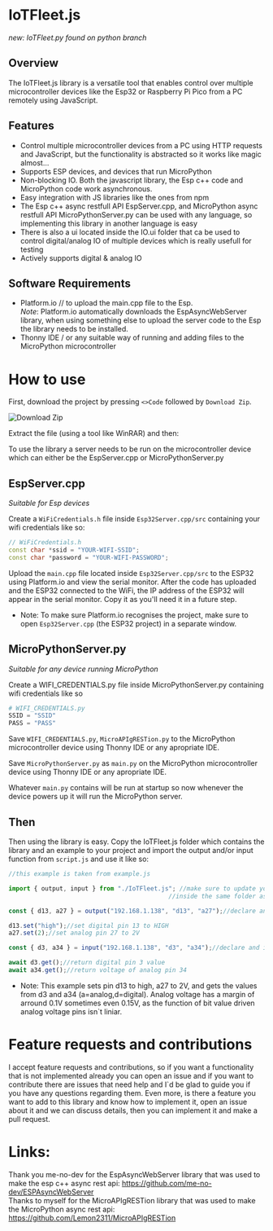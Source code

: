 # IoTFleet.js
*new: IoTFleet.py found on python branch*
## Overview
The IoTFleet.js library is a versatile tool that enables control over multiple microcontroller devices like the Esp32 or Raspberry Pi Pico from a PC remotely using JavaScript.

## Features
- Control multiple microcontroller devices from a PC using HTTP requests and JavaScript, but the functionality is abstracted so it works like magic almost...
- Supports ESP devices, and devices that run MicroPython
- Non-blocking IO. Both the javascript library, the Esp c++ code and MicroPython code work asynchronous.
- Easy integration with JS libraries like the ones from npm
- The Esp c++ async restfull API EspServer.cpp, and MicroPython async restfull API MicroPythonServer.py can be used with any language, so implementing this library in another language is easy
- There is also a ui located inside the IO.ui folder that ca be used to control digital/analog IO of multiple devices which is really usefull for testing
- Actively supports digital & analog IO

## Software Requirements
* Platform.io // to upload the main.cpp file to the Esp. <br> *Note*: Platform.io automatically downloads the EspAsyncWebServer library, when using something else to upload the server code to the Esp the library needs to be installed.
* Thonny IDE / or any suitable way of running and adding files to the MicroPython microcontroller

# How to use
First, download the project by pressing `<>Code` followed by `Download Zip`.

![Download Zip](https://github.com/Lemon2311/IoTFleet.js/assets/63803133/b0d0e1da-d7d6-4f7c-a26b-e707ec1ee5ee)

Extract the file (using a tool like WinRAR) and then:

To use the library a server needs to be run on the microcontroller device which can either be the EspServer.cpp or MicroPythonServer.py

## EspServer.cpp
*Suitable for Esp devices*

Create a `WiFiCredentials.h` file inside `Esp32Server.cpp/src` containing your wifi credentials like so:

```cpp
// WiFiCredentials.h
const char *ssid = "YOUR-WIFI-SSID";
const char *password = "YOUR-WIFI-PASSWORD";
```

Upload the `main.cpp` file located inside `Esp32Server.cpp/src` to the ESP32 using Platform.io and view the serial monitor. After the code has uploaded and the ESP32 connected to the WiFi, the IP address of the ESP32 will appear in the serial monitor. Copy it as you'll need it in a future step.

* Note: To make sure Platform.io recognises the project, make sure to open `Esp32Server.cpp` (the ESP32 project) in a separate window.

## MicroPythonServer.py
*Suitable for any device running MicroPython*

Create a WIFI_CREDENTIALS.py file inside MicroPythonServer.py containing wifi credentials like so
```python
# WIFI_CREDENTIALS.py
SSID = "SSID"
PASS = "PASS"
```
Save `WIFI_CREDENTIALS.py`, `MicroAPIgRESTion.py` to the MicroPython microcontroller device using Thonny IDE or any apropriate IDE.

Save `MicroPythonServer.py` as `main.py` on the MicroPython microcontroller device using Thonny IDE or any apropriate IDE.

Whatever `main.py` contains will be run at startup so now whenever the device powers up it will run the MicroPython server.
## Then
Then using the library is easy. Copy the IoTFleet.js folder which contains the library and an example to your project and import the output and/or input function from `script.js` and use it like so:

```js
//this example is taken from example.js

import { output, input } from "./IoTFleet.js"; //make sure to update your path as example.js is located
                                            //inside the same folder as IoTFleet.js

const { d13, a27 } = output("192.168.1.138", "d13", "a27");//declare and initialize output pins

d13.set("high");//set digital pin 13 to HIGH
a27.set(2);//set analog pin 27 to 2V

const { d3, a34 } = input("192.168.1.138", "d3", "a34");//declare and initialize input pins

await d3.get();//return digital pin 3 value
await a34.get();//return voltage of analog pin 34

```

* Note: This example sets pin d13 to high, a27 to 2V, and gets the values from d3 and a34 (a=analog,d=digital). Analog voltage has a margin of arround 0.1V sometimes even 0.15V, as the function of bit value driven analog voltage pins isn`t liniar.

# Feature requests and contributions
I accept feature requests and contributions, so if you want a functionality that is not implemented already you can open an issue and if you want to contribute there are issues that need help and I`d be glad to guide you if you have any questions regarding them. Even more, is there a feature you want to add to this library and know how to implement it, open an issue about it and we can discuss details, then you can implement it and make a pull request.

# Links:
Thank you me-no-dev for the EspAsyncWebServer library that was used to make the esp c++ async rest api: https://github.com/me-no-dev/ESPAsyncWebServer <br>
Thanks to myself for the MicroAPIgRESTion library that was used to make the MicroPython async rest api: https://github.com/Lemon2311/MicroAPIgRESTion

